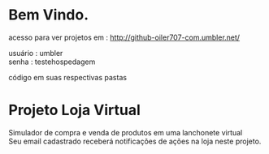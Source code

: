 Bem Vindo.
============================================================================

acesso para ver projetos em : http://github-oiler707-com.umbler.net/

usuário : umbler         
senha   : testehospedagem

código em suas respectivas pastas

Projeto Loja Virtual
============================================================================
Simulador de compra e venda de  produtos em uma lanchonete virtual\
Seu email cadastrado receberá notificações  de ações na loja neste projeto.




